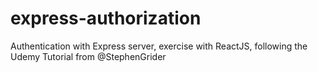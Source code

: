 # express-authorization
Authentication with Express server, exercise with ReactJS, following the Udemy Tutorial from @StephenGrider
